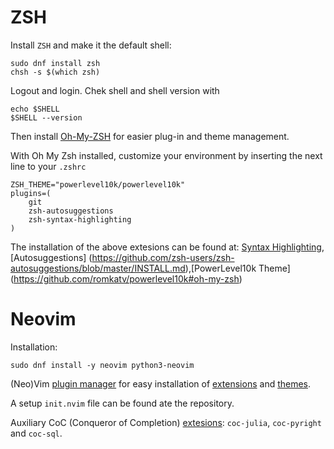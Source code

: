 # ZSH

Install `ZSH` and make it the default shell:
```
sudo dnf install zsh
chsh -s $(which zsh)
```

Logout and login. Chek shell and shell version with
```
echo $SHELL
$SHELL --version
```

Then install [Oh-My-ZSH](https://github.com/ohmyzsh/ohmyzsh/wiki/Installing-ZSH) for easier plug-in and theme management.

With Oh My Zsh installed, customize your environment by inserting the next line to your `.zshrc`

```
ZSH_THEME="powerlevel10k/powerlevel10k"
plugins=(
    git
    zsh-autosuggestions
    zsh-syntax-highlighting
)
```

The installation of the above extesions can be found at: [Syntax Highlighting](https://github.com/zsh-users/zsh-syntax-highlighting/blob/master/INSTALL.md),
[Autosuggestions] (https://github.com/zsh-users/zsh-autosuggestions/blob/master/INSTALL.md),[PowerLevel10k Theme] (https://github.com/romkatv/powerlevel10k#oh-my-zsh)

# Neovim

Installation:

```sudo dnf install -y neovim python3-neovim```

(Neo)Vim [plugin manager](https://github.com/junegunn/vim-plug) for easy installation of [extensions](https://github.com/rockerBOO/awesome-neovim) and [themes](https://github.com/rafi/awesome-vim-colorschemes).

A setup `init.nvim` file can be found ate the repository.

Auxiliary CoC (Conqueror of Completion) [extesions](https://github.com/neoclide/coc.nvim/wiki/Using-coc-extensions): `coc-julia`, `coc-pyright` and `coc-sql`. 
